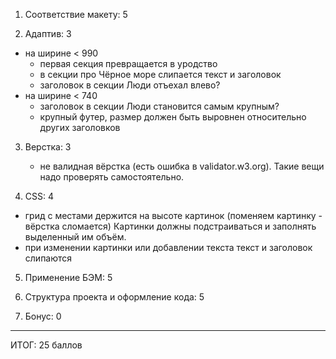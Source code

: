 1. Соответствие макету: 5

2. Адаптив: 3
  - на ширине < 990 
    - первая секция превращается в уродство
    - в секции про Чёрное море слипается текст и заголовок
    - заголовок в секции Люди отъехал влево?
  - на ширине < 740
  	- заголовок в секции Люди становится самым крупным?
  	- крупный футер, размер должен быть выровнен относительно других заголовков


3. Верстка: 3
	- не валидная вёрстка (есть ошибка в validator.w3.org). Такие вещи надо проверять самостоятельно.

4. CSS: 4
  - грид с местами держится на высоте картинок (поменяем картинку - вёрстка сломается) Картинки должны подстраиваться и заполнять выделенный им объём.
  - при изменении картинки или добавлении текста текст и заголовок слипаются

5. Применение БЭМ: 5

6. Структура проекта и оформление кода: 5

7. Бонус: 0

---
ИТОГ: 25 баллов
